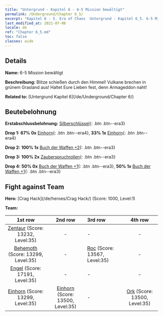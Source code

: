```yaml
---
title: "Untergrund - Kapitel 6 - 6-5 Mission bewältigt"
permalink: /Underground/Chapter 6_5/
excerpt: "Kapitel 6 - 5. Era of Chaos  Untergrund - Kapitel 6_5. 6-5 Mission bewältigt"
last_modified_at: 2021-07-06
locale: de
ref: "Chapter 6_5.md"
toc: false
classes: wide
---
```


## Details

 **Name:** 6-5 Mission bewältigt

 **Beschreibung:** Blitze schießen durch den Himmel! Vulkane brechen in grünem Grasland aus! Haltet Eure Lieben fest, denn Armageddon naht!

 **Related to:** [Untergrund Kapitel 6](/de/Underground/Chapter 6/)

## Beutebelohnung

 **Erstabschlussbelohnung:** [Silberschlüssel](/ItemsDE/con_693/){: .btn .btn--era3}

 **Drop 1:** **67% 0x** [Einhorn](/ItemsDE/unt_204/){: .btn .btn--era4}, **33% 1x** [Einhorn](/ItemsDE/unt_204/){: .btn .btn--era4}

 **Drop 2:** **100% 1x** [Buch der Waffen +2](/ItemsDE/mat_32/){: .btn .btn--era3}

 **Drop 3:** **100% 2x** [Zauberspruchrollen](/ItemsDE/con_694/){: .btn .btn--era3}

 **Drop 4:** **50% 0x** [Buch der Waffen +1](/ItemsDE/mat_25/){: .btn .btn--era3}, **50% 1x** [Buch der Waffen +1](/ItemsDE/mat_25/){: .btn .btn--era3}


## Fight against Team
 **Hero:** [Crag Hack](/de/heroes/Crag Hack/) (Score: 1000, Level:1)

 **Team:**


  | 1st row | 2nd row | 3rd row | 4th row |
  |:----:|:----:|:----|:----:|
  | [Zentaur](/de/units/Centaur/) (Score: 13232, Level:35)  | - | - | - |
  | [Behemoth](/de/units/Behemoth/) (Score: 13299, Level:35)  | - | [Roc](/de/units/Roc/) (Score: 13567, Level:35)  | - |
  | [Engel](/de/units/Angel/) (Score: 17191, Level:35)  | - | - | - |
  | [Einhorn](/de/units/Unicorn/) (Score: 13299, Level:35)  | [Einhorn](/de/units/Unicorn/) (Score: 13500, Level:35)  | - | [Ork](/de/units/Orc/) (Score: 13500, Level:35)  |


